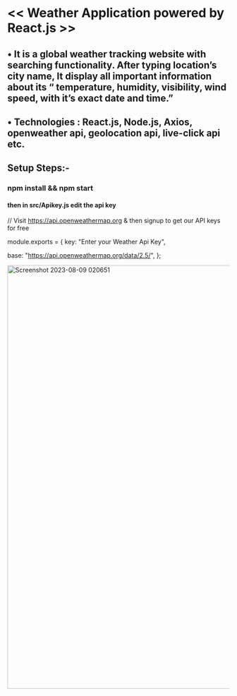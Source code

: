 # << Weather Application powered by React.js >>

## • It is a global weather tracking website with searching functionality. After typing location’s city name, It display all important information about its “ temperature, humidity, visibility, wind speed, with it’s exact date and time.”

## • Technologies : React.js, Node.js, Axios, openweather api, geolocation api, live-click api etc.


## Setup Steps:-

### npm install && npm start

#### then in src/Apikey.js edit the api key

// Visit https://api.openweathermap.org & then signup to get our API keys for free

module.exports = 
{
  key: "Enter your Weather Api Key",
  
  base: "https://api.openweathermap.org/data/2.5/",
};


<img width="960" alt="Screenshot 2023-08-09 020651" src="https://github.com/Akash02032002/WeatherApp/assets/84145371/2a5f3634-ec84-4120-b96d-052a5d051f51">

